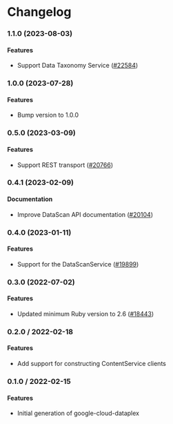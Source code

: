 # Changelog

### 1.1.0 (2023-08-03)

#### Features

* Support Data Taxonomy Service ([#22584](https://github.com/googleapis/google-cloud-ruby/issues/22584)) 

### 1.0.0 (2023-07-28)

#### Features

* Bump version to 1.0.0 

### 0.5.0 (2023-03-09)

#### Features

* Support REST transport ([#20766](https://github.com/googleapis/google-cloud-ruby/issues/20766)) 

### 0.4.1 (2023-02-09)

#### Documentation

* Improve DataScan API documentation ([#20104](https://github.com/googleapis/google-cloud-ruby/issues/20104)) 

### 0.4.0 (2023-01-11)

#### Features

* Support for the DataScanService ([#19899](https://github.com/googleapis/google-cloud-ruby/issues/19899)) 

### 0.3.0 (2022-07-02)

#### Features

* Updated minimum Ruby version to 2.6 ([#18443](https://github.com/googleapis/google-cloud-ruby/issues/18443)) 

### 0.2.0 / 2022-02-18

#### Features

* Add support for constructing ContentService clients

### 0.1.0 / 2022-02-15

#### Features

* Initial generation of google-cloud-dataplex
